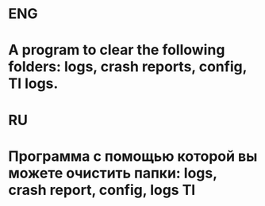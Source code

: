 # ENG
# A program to clear the following folders: logs, crash reports, config, Tl logs.

# RU

# Программа с помощью которой вы можете очистить папки: logs, crash report, config, logs Tl
